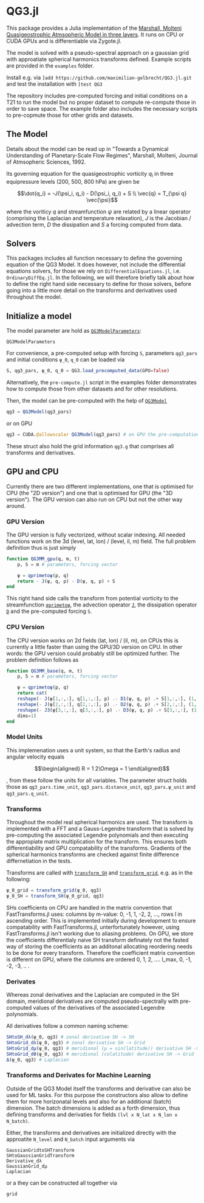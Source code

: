 # QG3.jl

This package provides a Julia implementation of the [Marshall, Molteni Quasigeostrophic Atmsopheric Model in three layers](https://journals.ametsoc.org/view/journals/atsc/50/12/1520-0469_1993_050_1792_taduop_2_0_co_2.xml). It runs on CPU or CUDA GPUs and is differentiable via Zygote.jl.

The model is solved with a pseudo-spectral approach on a gaussian grid with approatiate spherical harmonics transforms defined. Example scripts are provided in the `examples` folder.

Install e.g. via `]add https://github.com/maximilian-gelbrecht/QG3.jl.git` and test the installation with `]test QG3`

The repository includes pre-computed forcing and initial conditions on a T21 to run the model but no proper dataset to compute re-compute those in order to save space. The example folder also includes the necessary scripts to pre-copmute those for other grids and datasets. 

## The Model

Details about the model can be read up in "Towards a Dynamical Understanding of Planetary-Scale Flow Regimes", Marshall, Molteni, Journal of Atmsopheric Sciences, 1992.

Its governing equation for the quasigeostrophic vorticity $`q_i`$ in three equipressure levels (200, 500, 800 hPa) are given be

```math
\dot{q_i} = -J(\psi_i, q_i) - D(\psi_i, q_i) + S \\
\vec{q} = T_{\psi q} \vec{\psi}
```
where the voriticy $`q`$ and streamfunction $`\psi`$ are related by a linear operator (comprising the Laplacian and temperature relaxation), $`J`$ is the Jacobian / advection term, $`D`$ the dissipation and $`S`$ a forcing computed from data.

## Solvers 

This packages includes all function necessary to define the governing equation of the QG3 Model. It does however, not include the differential equations solvers, for those we rely on `DifferentialEquations.jl`, i.e. `OrdinaryDiffEq.jl`. In the following, we will therefore briefly talk about how to define the right hand side necessary to define for those solvers, before going into a little more detail on the transforms and derivatives used throughout the model. 

## Initialize a model 

The model parameter are hold as [`QG3ModelParameters`](@ref): 

```@docs 
QG3ModelParameters
```

For convenience, a pre-computed setup with forcing `S`, parameters `qg3_pars` and initial conditions `ψ_0`, `q_0` can be loaded via 

```julia 
S, qg3_pars, ψ_0, q_0 = QG3.load_precomputed_data(GPU=false)
```

Alternatively, the `pre-compute.jl` script in the examples folder demonstrates how to compute those from other datasets and for other resolutions. 

Then, the model can be pre-computed with the help of [`QG3Model`](@ref)

```julia
qg3 = QG3Model(qg3_pars)
```

or on GPU 

```julia 
qg3 = CUDA.@allowscalar QG3Model(qg3_pars) # on GPU the pre-computation need scalar indexing
```

These struct also hold the grid information `qg3.g` that comprises all transforms and derivatives. 

## GPU and CPU

Currently there are two different implementations, one that is optimised for CPU (the "2D version") and one that is optimised for GPU (the "3D version"). The GPU version can also run on CPU but not the other way around.

### GPU Version

The GPU version is fully vectorized, without scalar indexing. All needed functions work on the 3d (level, lat, lon) / (level, il, m) field. The full problem definition thus is just simply

```julia
function QG3MM_gpu(q, m, t)
    p, S = m # parameters, forcing vector

    ψ = qprimetoψ(p, q)
    return - J(ψ, q, p) - D(ψ, q, p) + S
end
```

This right hand side calls the transform from potential vorticity to the streamfunction [`qprimetoψ`](@ref), the advection operator [`J`](@ref), the dissipation operator [`D`](@ref) and the pre-computed forcing `S`. 

### CPU Version

The CPU version works on 2d fields (lat, lon) / (il, m), on CPUs this is currently a little faster than using the GPU/3D version on CPU. In other words: the GPU version could probably still be optimized further. The problem definition follows as

```julia
function QG3MM_base(q, m, t)
    p, S = m # parameters, forcing vector

    ψ = qprimetoψ(p, q)
    return cat(
    reshape(- J(ψ[1,:,:], q[1,:,:], p) .- D1(ψ, q, p) .+ S[1,:,:], (1, p.p.L, p.p.M)),
    reshape(- J(ψ[2,:,:], q[2,:,:], p) .- D2(ψ, q, p) .+ S[2,:,:], (1, p.p.L, p.p.M)),
    reshape(- J3(ψ[3,:,:], q[3,:,:], p) .- D3(ψ, q, p) .+ S[3,:,:], (1, p.p.L, p.p.M)),
    dims=1)
end
```

### Model Units 

This implemenation uses a unit system, so that the Earth's radius and angular velocity equals

```math 
\begin{aligned}
R = 1
2\Omega = 1 
\end{aligned}
```

, from these follow the units for all variables. The parameter struct holds those as `qg3_pars.time_unit`, `qg3_pars.distance_unit`, `qg3_pars.ψ_unit` and `qg3_pars.q_unit`. 

### Transforms

Throughout the model real spherical harmonics are used. The transform is implemented with a FFT and a Gauss-Legendre transform that is solved by pre-computing the associated Legendre polynomials and then executing the appropiate matrix multiplication for the transform. This ensures both differentiability and GPU compatability of the transforms. Gradients of the spherical harmonics transforms are checked against finite difference differnetiation in the tests.  

Transforms are called with [`transform_SH`](@ref) and [`transform_grid`](@ref), e.g. as in the following: 

```julia 
ψ_0_grid = transform_grid(ψ_0, qg3)
ψ_0_SH = transform_SH(ψ_0_grid, qg3)
```

SHs coefficients on CPU are handled in the matrix convention that FastTransforms.jl uses: columns by m-value: 0, -1, 1, -2, 2, ..., rows l in ascending order. This is implemented initially during development to ensure compatability with FastTransforms.jl, unterfortunately however, using FastTransforms.jl isn't working due to aliasing problems. On GPU, we store the coefficients differentialy  naive SH transform definately not the fasted way of storing the coefficients as an additonal allocating reordering needs to be done for every transform. Therefore the coefficient matrix convention is different on GPU, where the columns are ordered 0, 1, 2, .... l_max, 0, -1, -2, -3, .. . 

### Derivates 

Whereas zonal derivatives and the Laplacian are computed in the SH domain, meridional derivatives are computed pseudo-spectrally with pre-computed values of the derivatives of the associated Legendre polynomials. 

All derivatives follow a common naming scheme: 

```julia 
SHtoSH_dλ(ψ_0, qg3) # zonal derivative SH -> SH 
SHtoGrid_dλ(ψ_0, qg3) # zonal derivative SH -> Grid
SHtoGrid_dμ(ψ_0, qg3) # meridional (μ = sin(latitude)) derivative SH -> Grid 
SHtoGrid_dθ(ψ_0, qg3) # meridional (colatitude) derivative SH -> Grid 
Δ(ψ_0, qg3) # Laplacian
```

### Transforms and Derivates for Machine Learning 

Outside of the QG3 Model itself the transforms and derivative can also be used for ML tasks. For this purpose the constructors also allow to define them for more horizonatal levels and also for an additional (batch) dimension. The batch dimensions is added as a forth dimension, thus defining transforms and derivaties for fields `(lvl x N_lat x N_lon x N_batch)`. 

Either, the transforms and derivatives are initialized directly with the approatite `N_level` and `N_batch` input arguments via 

```docs 
GaussianGridtoSHTransform
SHtoGaussianGridTransform
Derivative_dλ
GaussianGrid_dμ
Laplacian
```

or a they can be constructed all together via 

```docs 
grid 
```